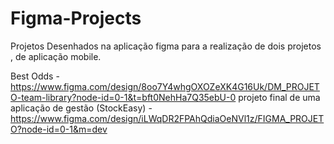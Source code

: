 # Figma-Projects
Projetos Desenhados na aplicação figma para a realização de dois projetos , de aplicação mobile.


Best Odds - https://www.figma.com/design/8oo7Y4whgOXOZeXK4G16Uk/DM_PROJETO-team-library?node-id=0-1&t=bft0NehHa7Q35ebU-0
projeto final de uma aplicação de gestão (StockEasy) - https://www.figma.com/design/iLWqDR2FPAhQdiaOeNVl1z/FIGMA_PROJETO?node-id=0-1&m=dev
